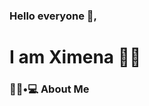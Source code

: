 ### Hello everyone 👋, 

#  I am Ximena 👩‍💻

<h3> 👨🏻•💻 About Me </h3>

<!--
**XimenaPTM/XimenaPTM** is a ✨ _special_ ✨ repository because its `README.md` (this file) appears on your GitHub profile.
<!--

- 🤔 &nbsp; A data analyst junior, motivated to lear and give my best.

- 🔭 &nbsp; I have just finished a Data Analyst bootcamp and I am ready to put all the knowledge I have acquired into practice.

- 🎓 &nbsp; Studyed Sociology, a máster degree in Antropology ans a mçaster degree in Education. 

- 🌱 &nbsp; Learning about Cloud Tech, Systems Design.

- ✍️ &nbsp; Pursuing Web Development as hobbies/side hustles.

<h3>🛠 Tech Stack</h3>


- 💻 &nbsp; Python | MySQL | Tableau
- 🔧 &nbsp; Git 

<h3>🛠 To Learn</h3>
- 📊 &nbsp; Power BI
- 🛢 &nbsp; MongoDB


<img src="https://github.com/nirala69/nirala69/blob/master/70804f7e25b11f29db904f2fa7b4cd9d.gif" width="350" align='right'>


<h3> 🤝🏻 Connect with Me </h3>


<a href="www.linkedin.com/in/ximenatrujillom"></a>
